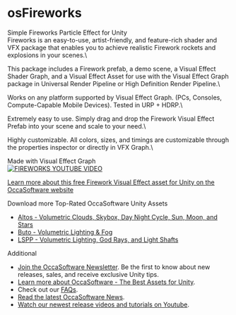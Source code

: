 # osFireworks
 Simple Fireworks Particle Effect for Unity\
 Fireworks is an easy-to-use, artist-friendly, and feature-rich shader and VFX package that enables you to achieve realistic Firework rockets and explosions in your scenes.\

This package includes a Firework prefab, a demo scene, a Visual Effect Shader Graph, and a Visual Effect Asset for use with the Visual Effect Graph package in Universal Render Pipeline or High Definition Render Pipeline.\

Works on any platform supported by Visual Effect Graph. (PCs, Consoles, Compute-Capable Mobile Devices). Tested in URP + HDRP.\

Extremely easy to use. Simply drag and drop the Firework Visual Effect Prefab into your scene and scale to your need.\

Highly customizable. All colors, sizes, and timings are customizable through the properties inspector or directly in VFX Graph.\

 Made with Visual Effect Graph\
[![FIREWORKS YOUTUBE VIDEO](http://img.youtube.com/vi/PEirwDqt6jM/0.jpg)](http://www.youtube.com/watch?v=PEirwDqt6jM)

[Learn more about this free Firework Visual Effect asset for Unity on the OccaSoftware website](https://occasoftware.com/fireworks)


Download more Top-Rated OccaSoftware Unity Assets

-   [Altos - Volumetric Clouds, Skybox, Day Night Cycle, Sun, Moon, and Stars](https://u3d.as/2Q5g)
-   [Buto - Volumetric Lighting & Fog](https://u3d.as/2Leg)
-   [LSPP - Volumetric Lighting, God Rays, and Light Shafts](https://u3d.as/2M0p)

Additional

-   [Join the OccaSoftware Newsletter](https://www.occasoftware.com/newsletter). Be the first to know about new releases, sales, and receive exclusive Unity tips.
-   [Learn more about OccaSoftware - The Best Assets for Unity](https://www.occasoftware.com/).
-   Check out our [FAQs](https://www.occasoftware.com/newsletter).
-   [Read the latest OccaSoftware News](https://www.occasoftware.com/news).
-   [Watch our newest release videos and tutorials on Youtube](https://www.youtube.com/channel/UCHnL10IiNRf8kXHUMctOylw).
